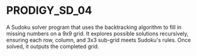 # PRODIGY_SD_04
A Sudoku solver program that uses the backtracking algorithm to fill in missing numbers on a 9x9 grid. It explores possible solutions recursively, ensuring each row, column, and 3x3 sub-grid meets Sudoku's rules. Once solved, it outputs the completed grid.
